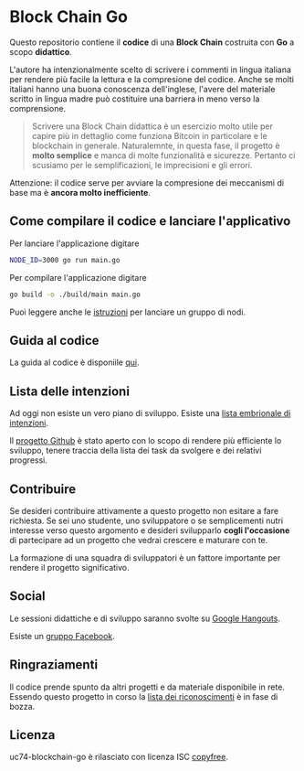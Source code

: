 # Block Chain Go

Questo repositorio contiene il **codice** di una **Block Chain** costruita con **Go** a scopo **didattico**.

L'autore ha intenzionalmente scelto di scrivere i commenti in lingua italiana
per rendere più facile la lettura e la compresione del codice.
Anche se molti italiani hanno una buona conoscenza dell'inglese,
l'avere del materiale scritto in lingua madre può costituire una barriera in meno verso la comprensione.

> Scrivere una Block Chain didattica è un esercizio molto utile per capire più in dettaglio come funziona Bitcoin in
> particolare e le blockchain in generale.
> Naturalemnte, in questa fase, il progetto è **molto semplice** e manca di molte funzionalità e sicurezze.
> Pertanto ci scusiamo per le semplificazioni, le imprecisioni e gli errori.

Attenzione: il codice serve per avviare la compresione dei meccanismi di base ma è **ancora molto inefficiente**.

## Come compilare il codice e lanciare l'applicativo

Per lanciare l'applicazione digitare

```bash
NODE_ID=3000 go run main.go
```

Per compilare l'applicazione digitare

```bash
go build -o ./build/main main.go
```

Puoi leggere anche le [istruzioni](./doc/run-test.md) per lanciare un gruppo di nodi.

## Guida al codice

La guida al codice è disponiile [qui](./doc/guida-al-codice.md).

## Lista delle intenzioni

Ad oggi non esiste un vero piano di sviluppo. Esiste una [lista embrionale di intenzioni](./doc/lista-delle-intenzioni.md).

Il [progetto Github](https://github.com/lp74/uc74-blockchain-go/projects/2) è stato aperto con lo scopo di rendere più 
efficiente lo sviluppo, tenere traccia della lista dei task da svolgere e dei relativi progressi.

## Contribuire

Se desideri contribuire attivamente a questo progetto non esitare a fare richiesta.
Se sei uno studente, uno sviluppatore o se semplicementi nutri interesse verso questo argomento
e desideri svilupparlo **cogli l'occasione** di partecipare ad un progetto che vedrai crescere e maturare con te.

La formazione di una squadra di sviluppatori è un fattore importante per rendere il progetto significativo.

## Social

Le sessioni didattiche e di sviluppo saranno svolte su [Google Hangouts](https://hangouts.google.com/call/H31OeGPrGF-psacIBO5bAEEI).

Esiste un [gruppo Facebook](https://www.facebook.com/groups/589092555181621/).

## Ringraziamenti

Il codice prende spunto da altri progetti e da materiale disponibile in rete.
Essendo questo progetto in corso la [lista dei riconoscimenti](./doc/riferimenti.md) è in fase di bozza.

## Licenza

uc74-blockchain-go è rilasciato con licenza ISC [copyfree](http://copyfree.org).
